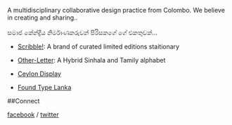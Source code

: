 
A multidisciplinary collaborative design practice from Colombo. We believe in creating and sharing..<br/><br/>
සමාජ කේන්ද්‍රීය නිර්මාණකරුවන් පිරිසකගේ ගේ එකතුවක්...



 
- [Scribble!](https://www.facebook.com/doscribble): A brand of curated limited editions staitionary
 
- [Other-Letter](https://github.com/pathumego/other-letter): A Hybrid Sinhala and Tamily alphabet

- [Ceylon Display](http://ceylondisplay.com/)
- [Found Type Lanka](http://foundtypelanka.tumblr.com/)

##Connect

[facebook](https://www.facebook.com/mooniak) / [twitter](https://twitter.com/_mooniak)

